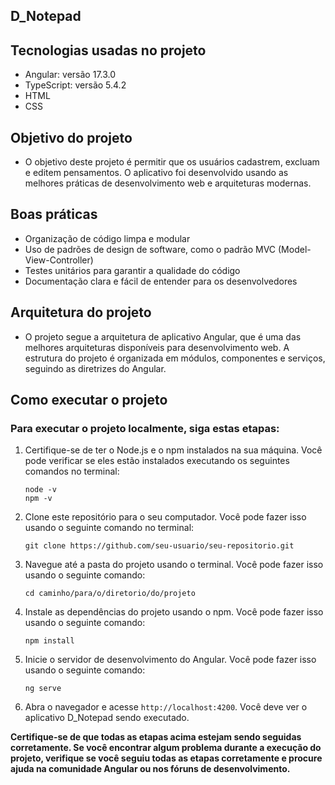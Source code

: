 ## D_Notepad

## Tecnologias usadas no projeto

* Angular: versão 17.3.0
* TypeScript: versão 5.4.2
* HTML
* CSS

## Objetivo do projeto

* O objetivo deste projeto é permitir que os usuários cadastrem, excluam e editem pensamentos. O aplicativo foi desenvolvido usando as melhores práticas de desenvolvimento web e arquiteturas modernas.

## Boas práticas

* Organização de código limpa e modular
* Uso de padrões de design de software, como o padrão MVC (Model-View-Controller)
* Testes unitários para garantir a qualidade do código
* Documentação clara e fácil de entender para os desenvolvedores

## Arquitetura do projeto

* O projeto segue a arquitetura de aplicativo Angular, que é uma das melhores arquiteturas disponíveis para desenvolvimento web. A estrutura do projeto é organizada em módulos, componentes e serviços, seguindo as diretrizes do Angular.

## Como executar o projeto

### **Para executar o projeto localmente, siga estas etapas:**

1. Certifique-se de ter o Node.js e o npm instalados na sua máquina. Você pode verificar se eles estão instalados executando os seguintes comandos no terminal:

   ```
   node -v
   npm -v
   ```
2. Clone este repositório para o seu computador. Você pode fazer isso usando o seguinte comando no terminal:

   `git clone https://github.com/seu-usuario/seu-repositorio.git`
3. Navegue até a pasta do projeto usando o terminal. Você pode fazer isso usando o seguinte comando:

   `cd caminho/para/o/diretorio/do/projeto`
4. Instale as dependências do projeto usando o npm. Você pode fazer isso usando o seguinte comando:

   `npm install`
5. Inicie o servidor de desenvolvimento do Angular. Você pode fazer isso usando o seguinte comando:

   `ng serve`
6. Abra o navegador e acesse `http://localhost:4200`. Você deve ver o aplicativo D_Notepad sendo executado.

**Certifique-se de que todas as etapas acima estejam sendo seguidas corretamente. Se você encontrar algum problema durante a execução do projeto, verifique se você seguiu todas as etapas corretamente e procure ajuda na comunidade Angular ou nos fóruns de desenvolvimento.**

